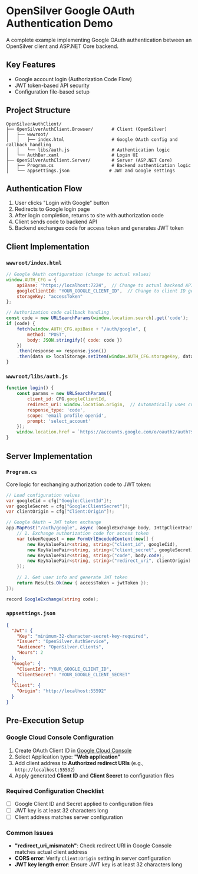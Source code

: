 # OpenSilver Google OAuth Authentication Demo

A complete example implementing Google OAuth authentication between an OpenSilver client and ASP.NET Core backend.

## Key Features
- Google account login (Authorization Code Flow)
- JWT token-based API security
- Configuration file-based setup

## Project Structure

```
OpenSilverAuthClient/
├── OpenSilverAuthClient.Browser/       # Client (OpenSilver)
│   ├── wwwroot/
│   │   ├── index.html                  # Google OAuth config and callback handling
│   │   └── libs/auth.js                # Authentication logic
│   └── AuthBar.xaml                    # Login UI
├── OpenSilverAuthClient.Server/        # Server (ASP.NET Core)
│   ├── Program.cs                      # Backend authentication logic
│   └── appsettings.json               # JWT and Google settings
```

## Authentication Flow

1. User clicks "Login with Google" button
2. Redirects to Google login page
3. After login completion, returns to site with authorization code
4. Client sends code to backend API
5. Backend exchanges code for access token and generates JWT token

## Client Implementation

### `wwwroot/index.html`
```javascript
// Google OAuth configuration (change to actual values)
window.AUTH_CFG = {
    apiBase: "https://localhost:7224",  // Change to actual backend API server address
    googleClientId: "YOUR_GOOGLE_CLIENT_ID",  // Change to client ID generated from Google Cloud Console
    storageKey: "accessToken"
};

// Authorization code callback handling
const code = new URLSearchParams(window.location.search).get('code');
if (code) {
    fetch(window.AUTH_CFG.apiBase + "/auth/google", {
        method: "POST",
        body: JSON.stringify({ code: code })
    })
    .then(response => response.json())
    .then(data => localStorage.setItem(window.AUTH_CFG.storageKey, data.accessToken));
}
```

### `wwwroot/libs/auth.js`
```javascript
function login() {
    const params = new URLSearchParams({
        client_id: CFG.googleClientId,
        redirect_uri: window.location.origin,  // Automatically uses current page origin
        response_type: 'code',
        scope: 'email profile openid',
        prompt: 'select_account'
    });
    window.location.href = `https://accounts.google.com/o/oauth2/auth?${params}`;
}
```

## Server Implementation

### `Program.cs`
Core logic for exchanging authorization code to JWT token:

```csharp
// Load configuration values
var googleCid = cfg["Google:ClientId"]!;
var googleSecret = cfg["Google:ClientSecret"]!;
var clientOrigin = cfg["Client:Origin"]!;

// Google OAuth → JWT token exchange
app.MapPost("/auth/google", async (GoogleExchange body, IHttpClientFactory httpClientFactory) => {
    // 1. Exchange authorization code for access token
    var tokenRequest = new FormUrlEncodedContent(new[] {
        new KeyValuePair<string, string>("client_id", googleCid),
        new KeyValuePair<string, string>("client_secret", googleSecret),
        new KeyValuePair<string, string>("code", body.code),
        new KeyValuePair<string, string>("redirect_uri", clientOrigin)
    });
    
    // 2. Get user info and generate JWT token
    return Results.Ok(new { accessToken = jwtToken });
});

record GoogleExchange(string code);
```

### `appsettings.json`
```json
{
  "Jwt": {
    "Key": "minimum-32-character-secret-key-required",
    "Issuer": "OpenSilver.AuthService",
    "Audience": "OpenSilver.Clients",
    "Hours": 2
  },
  "Google": {
    "ClientId": "YOUR_GOOGLE_CLIENT_ID",
    "ClientSecret": "YOUR_GOOGLE_CLIENT_SECRET"
  },
  "Client": {
    "Origin": "http://localhost:55592"
  }
}
```

## Pre-Execution Setup

### Google Cloud Console Configuration
1. Create OAuth Client ID in [Google Cloud Console](https://console.cloud.google.com)
2. Select Application type: **"Web application"**
3. Add client address to **Authorized redirect URIs** (e.g., `http://localhost:55592`)
4. Apply generated **Client ID** and **Client Secret** to configuration files

### Required Configuration Checklist
- [ ] Google Client ID and Secret applied to configuration files
- [ ] JWT key is at least 32 characters long
- [ ] Client address matches server configuration

### Common Issues
- **"redirect_uri_mismatch"**: Check redirect URI in Google Console matches actual client address
- **CORS error**: Verify `Client:Origin` setting in server configuration
- **JWT key length error**: Ensure JWT key is at least 32 characters long

